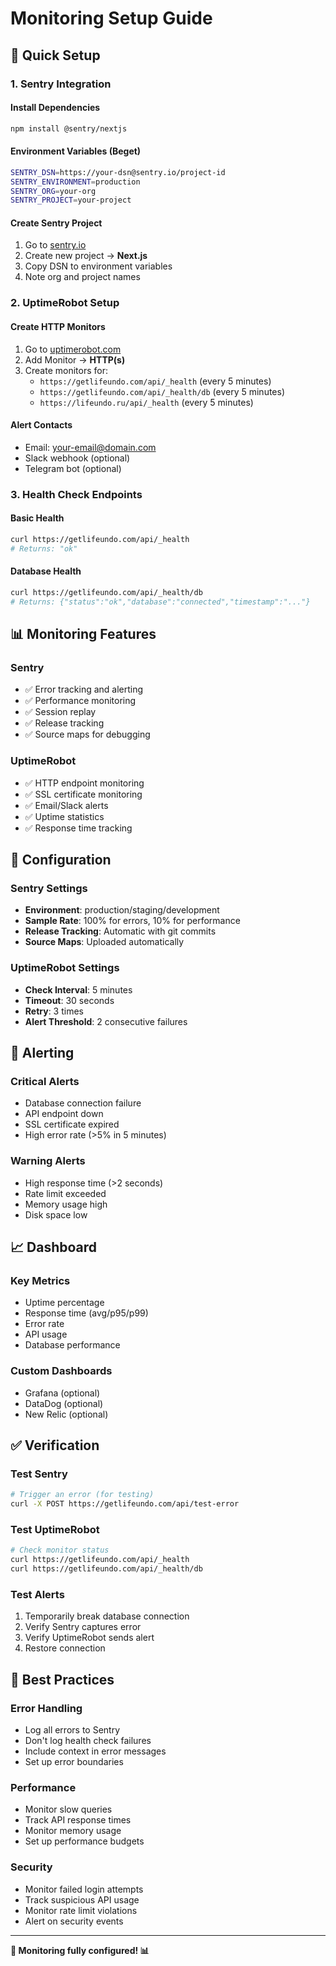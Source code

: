 # Monitoring Setup Guide

## 🚀 **Quick Setup**

### **1. Sentry Integration**

#### **Install Dependencies**
```bash
npm install @sentry/nextjs
```

#### **Environment Variables (Beget)**
```bash
SENTRY_DSN=https://your-dsn@sentry.io/project-id
SENTRY_ENVIRONMENT=production
SENTRY_ORG=your-org
SENTRY_PROJECT=your-project
```

#### **Create Sentry Project**
1. Go to [sentry.io](https://sentry.io)
2. Create new project → **Next.js**
3. Copy DSN to environment variables
4. Note org and project names

### **2. UptimeRobot Setup**

#### **Create HTTP Monitors**
1. Go to [uptimerobot.com](https://uptimerobot.com)
2. Add Monitor → **HTTP(s)**
3. Create monitors for:
   - `https://getlifeundo.com/api/_health` (every 5 minutes)
   - `https://getlifeundo.com/api/_health/db` (every 5 minutes)
   - `https://lifeundo.ru/api/_health` (every 5 minutes)

#### **Alert Contacts**
- Email: your-email@domain.com
- Slack webhook (optional)
- Telegram bot (optional)

### **3. Health Check Endpoints**

#### **Basic Health**
```bash
curl https://getlifeundo.com/api/_health
# Returns: "ok"
```

#### **Database Health**
```bash
curl https://getlifeundo.com/api/_health/db
# Returns: {"status":"ok","database":"connected","timestamp":"..."}
```

## 📊 **Monitoring Features**

### **Sentry**
- ✅ Error tracking and alerting
- ✅ Performance monitoring
- ✅ Session replay
- ✅ Release tracking
- ✅ Source maps for debugging

### **UptimeRobot**
- ✅ HTTP endpoint monitoring
- ✅ SSL certificate monitoring
- ✅ Email/Slack alerts
- ✅ Uptime statistics
- ✅ Response time tracking

## 🔧 **Configuration**

### **Sentry Settings**
- **Environment**: production/staging/development
- **Sample Rate**: 100% for errors, 10% for performance
- **Release Tracking**: Automatic with git commits
- **Source Maps**: Uploaded automatically

### **UptimeRobot Settings**
- **Check Interval**: 5 minutes
- **Timeout**: 30 seconds
- **Retry**: 3 times
- **Alert Threshold**: 2 consecutive failures

## 🚨 **Alerting**

### **Critical Alerts**
- Database connection failure
- API endpoint down
- SSL certificate expired
- High error rate (>5% in 5 minutes)

### **Warning Alerts**
- High response time (>2 seconds)
- Rate limit exceeded
- Memory usage high
- Disk space low

## 📈 **Dashboard**

### **Key Metrics**
- Uptime percentage
- Response time (avg/p95/p99)
- Error rate
- API usage
- Database performance

### **Custom Dashboards**
- Grafana (optional)
- DataDog (optional)
- New Relic (optional)

## ✅ **Verification**

### **Test Sentry**
```bash
# Trigger an error (for testing)
curl -X POST https://getlifeundo.com/api/test-error
```

### **Test UptimeRobot**
```bash
# Check monitor status
curl https://getlifeundo.com/api/_health
curl https://getlifeundo.com/api/_health/db
```

### **Test Alerts**
1. Temporarily break database connection
2. Verify Sentry captures error
3. Verify UptimeRobot sends alert
4. Restore connection

## 🎯 **Best Practices**

### **Error Handling**
- Log all errors to Sentry
- Don't log health check failures
- Include context in error messages
- Set up error boundaries

### **Performance**
- Monitor slow queries
- Track API response times
- Monitor memory usage
- Set up performance budgets

### **Security**
- Monitor failed login attempts
- Track suspicious API usage
- Monitor rate limit violations
- Alert on security events

---

**🎉 Monitoring fully configured! 📊**



